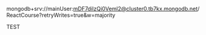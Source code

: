 mongodb+srv://mainUser:mDF7dilzQi0Veml2@cluster0.tb7kx.mongodb.net/ReactCourse?retryWrites=true&w=majority

TEST